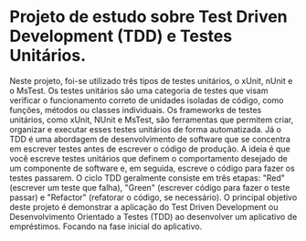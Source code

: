 # Projeto de estudo sobre Test Driven Development (TDD) e Testes Unitários.
Neste projeto, foi-se utilizado três tipos de testes unitários, o xUnit, nUnit e o MsTest. Os testes unitários são uma categoria de testes que visam verificar o funcionamento correto de unidades isoladas de código, como funções, métodos ou classes individuais. Os frameworks de testes unitários, como xUnit, NUnit e MsTest, são ferramentas que permitem criar, organizar e executar esses testes unitários de forma automatizada. Já o TDD é uma abordagem de desenvolvimento de software que se concentra em escrever testes antes de escrever o código de produção. A ideia é que você escreve testes unitários que definem o comportamento desejado de um componente de software e, em seguida, escreve o código para fazer os testes passarem. O ciclo TDD geralmente consiste em três etapas: "Red" (escrever um teste que falha), "Green" (escrever código para fazer o teste passar) e "Refactor" (refatorar o código, se necessário). O principal objetivo deste projeto é demonstrar a aplicação do Test Driven Development ou Desenvolvimento Orientado a Testes (TDD) ao desenvolver um aplicativo de empréstimos. Focando na fase inicial do aplicativo.
